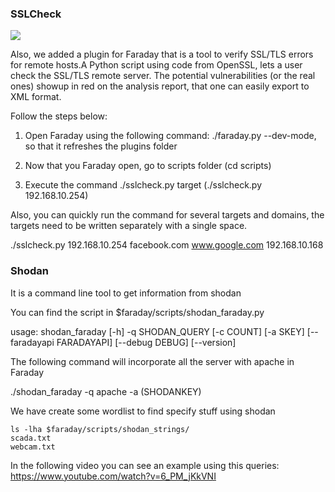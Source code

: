 ### SSLCheck

![](https://raw.githubusercontent.com/wiki/infobyte/faraday/images/faraday_qt.png)

Also, we added a plugin for Faraday that is a tool to verify SSL/TLS errors for remote hosts.A Python script using code from OpenSSL, lets a user check the SSL/TLS remote server. The potential vulnerabilities (or the real ones) showup in red on the analysis report, that one can easily export to XML format.

Follow the steps below:

1. Open Faraday using the following command: ./faraday.py --dev-mode, so that it refreshes the plugins folder

2. Now that you Faraday open, go to scripts folder (cd scripts)

3. Execute the command ./sslcheck.py target (./sslcheck.py 192.168.10.254)

Also, you can quickly run the command for several targets and domains, the targets need to be written separately with a single space.

./sslcheck.py 192.168.10.254 facebook.com www.google.com 192.168.10.168

### Shodan

It is a command line tool to get information from shodan

You can find the script in $faraday/scripts/shodan_faraday.py

usage: shodan_faraday [-h] -q SHODAN_QUERY [-c COUNT] [-a SKEY]
                      [--faradayapi FARADAYAPI] [--debug DEBUG] [--version]

The following command will incorporate all the server with apache in Faraday

./shodan_faraday -q apache -a (SHODANKEY)

We have create some wordlist to find specify stuff using shodan
```
ls -lha $faraday/scripts/shodan_strings/
scada.txt
webcam.txt 
```
In the following video you can see an example using this queries:
https://www.youtube.com/watch?v=6_PM_jKkVNI